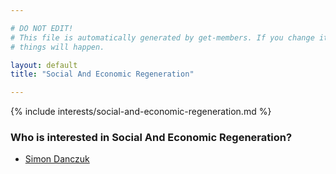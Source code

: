 ```yaml
---

# DO NOT EDIT!
# This file is automatically generated by get-members. If you change it, bad
# things will happen.

layout: default
title: "Social And Economic Regeneration"

---
```


{% include interests/social-and-economic-regeneration.md %}

### Who is interested in Social And Economic Regeneration?


* [Simon Danczuk](../members/simon-danczuk.html)
